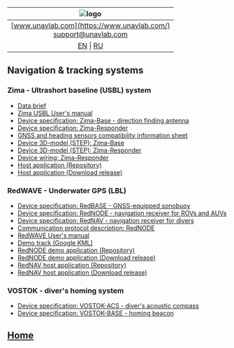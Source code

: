 
| ![logo](https://ucnl.github.io/documentation/sm_logo.png) |
| :---: |
| [www.unavlab.com](https://www.unavlab.com/) <br/> [support@unavlab.com](mailto:support@unavlab.com) |
| [EN](navigation_and_tracking_systems_en.md) \| [RU](navigation_and_tracking_systems_ru.md) |

## Navigation & tracking systems
### Zima - Ultrashort baseline (USBL) system
* [Data brief](/Docs/EN/Zima/Zima_DataBrief_en.pdf)
* [Zima USBL User's manual](https://ucnl.github.io/Docs/EN/Zima/ZIMA_USBL_Deployment_maintenance_en.pdf)
* [Device specification: Zima-Base - direction finding antenna](https://ucnl.github.io/Docs/EN/Zima/ZimaBase_Specification_en.pdf)
* [Device specification: Zima-Responder](https://ucnl.github.io/Docs/EN/Zima/Zima-R_Specification_en.pdf)
* [GNSS and heading sensors compatibility information sheet](https://ucnl.github.io/Docs/EN/Zima/GNSS_and_heading_system_compatibility_en.pdf)
* [Device 3D-model (STEP): Zima-Base](https://ucnl.github.io/Docs/EN/Zima/Zima_Base_3D.step)
* [Device 3D-model (STEP): Zima-Responder](https://ucnl.github.io/Docs/EN/Zima/ZIMA_Responder_3D.step)
* [Device wiring: Zima-Responder](https://ucnl.github.io/Docs/EN/Zima/Zima-R_drawings_wiring.pdf)
* [Host application (Repository)](https://github.com/ucnl/ZHost)
* [Host application (Download release)](https://github.com/ucnl/ZHost/releases/download/1.2/ZHost.zip)

### RedWAVE - Underwater GPS (LBL)
* [Device specification: RedBASE - GNSS-equipped sonobuoy](https://ucnl.github.io/Docs/EN/RedWAVE/RedBase_Specification_en.pdf)
* [Device specification: RedNODE - navigation receiver for ROVs and AUVs](https://ucnl.github.io/Docs/EN/RedWAVE/RedNODE_Specification_en.pdf)
* [Device specification: RedNAV - navigation receiver for divers](https://ucnl.github.io/Docs/EN/RedWAVE/RedNAV_Specification_en.pdf)
* [Communication protocol description: RedNODE](https://ucnl.github.io/Docs/EN/RedWAVE/RedNODE_Protocol_specification.pdf)
* [RedWAVE User's manual](https://ucnl.github.io/Docs/EN/RedWAVE/RedWAVE_LBL_Deployment_maintenance_RedNAV_en.pdf)
* [Demo track (Google KML)](https://ucnl.github.io/Docs/RU/RedWAVE/rednode_track_18042019.kml)
* [RedNODE demo application (Repository)](https://github.com/ucnl/RedNodeHost)
* [RedNODE demo application (Download release)](https://github.com/ucnl/RedNodeHost/releases/download/2.0/RedNODEHost.zip)
* [RedNAV host application (Repository)](https://github.com/ucnl/RedNavHost)
* [RedNAV host application (Download release)](https://github.com/ucnl/RedNavHost/releases/download/2.0/RedNAVHost.zip)

### VOSTOK - diver's homing system
* [Device specification: VOSTOK-ACS - diver's acoustic compass](https://ucnl.github.io/Docs/EN/Vostok/Vostok-ACS_Specification_en.pdf)
* [Device specification: VOSTOK-BASE - homing beacon](https://ucnl.github.io/Docs/EN/Vostok/Vostok-BASE_Specification_en.pdf)

## [Home](README.md)
